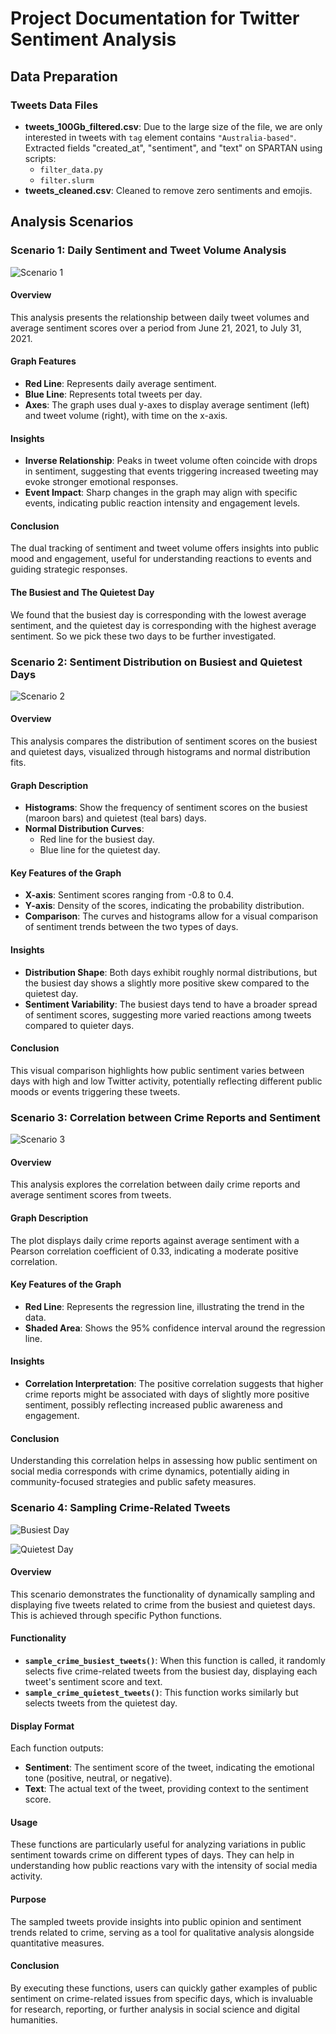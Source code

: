 # Project Documentation for Twitter Sentiment Analysis

## Data Preparation

### Tweets Data Files
- **tweets_100Gb_filtered.csv**: Due to the large size of the file, we are only interested in tweets with `tag` element contains `"Australia-based"`. Extracted fields "created_at", "sentiment", and "text" on SPARTAN using scripts:
  - `filter_data.py`
  - `filter.slurm`
- **tweets_cleaned.csv**: Cleaned to remove zero sentiments and emojis.

## Analysis Scenarios

### Scenario 1: Daily Sentiment and Tweet Volume Analysis

![Scenario 1](/output_images/Scenario_1.png)

#### Overview
This analysis presents the relationship between daily tweet volumes and average sentiment scores over a period from June 21, 2021, to July 31, 2021.

#### Graph Features
- **Red Line**: Represents daily average sentiment.
- **Blue Line**: Represents total tweets per day.
- **Axes**: The graph uses dual y-axes to display average sentiment (left) and tweet volume (right), with time on the x-axis.

#### Insights
- **Inverse Relationship**: Peaks in tweet volume often coincide with drops in sentiment, suggesting that events triggering increased tweeting may evoke stronger emotional responses.
- **Event Impact**: Sharp changes in the graph may align with specific events, indicating public reaction intensity and engagement levels.

#### Conclusion
The dual tracking of sentiment and tweet volume offers insights into public mood and engagement, useful for understanding reactions to events and guiding strategic responses.

#### The Busiest and The Quietest Day
We found that the busiest day is corresponding with the lowest average sentiment, and the quietest day is corresponding with the highest average sentiment. So we pick these two days to be further investigated.

### Scenario 2: Sentiment Distribution on Busiest and Quietest Days

![Scenario 2](/output_images/Scenario_2.png)

#### Overview
This analysis compares the distribution of sentiment scores on the busiest and quietest days, visualized through histograms and normal distribution fits.

#### Graph Description
- **Histograms**: Show the frequency of sentiment scores on the busiest (maroon bars) and quietest (teal bars) days.
- **Normal Distribution Curves**:
  - Red line for the busiest day.
  - Blue line for the quietest day.

#### Key Features of the Graph
- **X-axis**: Sentiment scores ranging from -0.8 to 0.4.
- **Y-axis**: Density of the scores, indicating the probability distribution.
- **Comparison**: The curves and histograms allow for a visual comparison of sentiment trends between the two types of days.

#### Insights
- **Distribution Shape**: Both days exhibit roughly normal distributions, but the busiest day shows a slightly more positive skew compared to the quietest day.
- **Sentiment Variability**: The busiest days tend to have a broader spread of sentiment scores, suggesting more varied reactions among tweets compared to quieter days.

#### Conclusion
This visual comparison highlights how public sentiment varies between days with high and low Twitter activity, potentially reflecting different public moods or events triggering these tweets.


### Scenario 3: Correlation between Crime Reports and Sentiment

![Scenario 3](/output_images/Scenario_3.png)

#### Overview
This analysis explores the correlation between daily crime reports and average sentiment scores from tweets.

#### Graph Description
The plot displays daily crime reports against average sentiment with a Pearson correlation coefficient of 0.33, indicating a moderate positive correlation.

#### Key Features of the Graph
- **Red Line**: Represents the regression line, illustrating the trend in the data.
- **Shaded Area**: Shows the 95% confidence interval around the regression line.

#### Insights
- **Correlation Interpretation**: The positive correlation suggests that higher crime reports might be associated with days of slightly more positive sentiment, possibly reflecting increased public awareness and engagement.

#### Conclusion
Understanding this correlation helps in assessing how public sentiment on social media corresponds with crime dynamics, potentially aiding in community-focused strategies and public safety measures.

### Scenario 4: Sampling Crime-Related Tweets

![Busiest Day](/output_images/Scenario_4_1.png)

![Quietest Day](/output_images/Scenario_4_2.png)

#### Overview
This scenario demonstrates the functionality of dynamically sampling and displaying five tweets related to crime from the busiest and quietest days. This is achieved through specific Python functions.

#### Functionality
- **`sample_crime_busiest_tweets()`**: When this function is called, it randomly selects five crime-related tweets from the busiest day, displaying each tweet's sentiment score and text.
- **`sample_crime_quietest_tweets()`**: This function works similarly but selects tweets from the quietest day.

#### Display Format
Each function outputs:
- **Sentiment**: The sentiment score of the tweet, indicating the emotional tone (positive, neutral, or negative).
- **Text**: The actual text of the tweet, providing context to the sentiment score.

#### Usage
These functions are particularly useful for analyzing variations in public sentiment towards crime on different types of days. They can help in understanding how public reactions vary with the intensity of social media activity.

#### Purpose
The sampled tweets provide insights into public opinion and sentiment trends related to crime, serving as a tool for qualitative analysis alongside quantitative measures.

#### Conclusion
By executing these functions, users can quickly gather examples of public sentiment on crime-related issues from specific days, which is invaluable for research, reporting, or further analysis in social science and digital humanities.